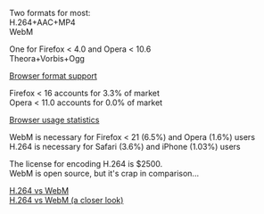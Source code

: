 Two formats for most:  
H.264+AAC+MP4  
WebM

One for Firefox < 4.0 and Opera < 10.6  
Theora+Vorbis+Ogg

[Browser format support](http://diveintohtml5.info/video.html#what-works)

Firefox < 16 accounts for 3.3% of market  
Opera < 11.0 accounts for 0.0% of market

[Browser usage statistics](http://www.w3schools.com/browsers/browsers_stats.asp)

WebM is necessary for Firefox < 21 (6.5%) and Opera (1.6%) users  
H.264 is necessary for Safari (3.6%) and iPhone (1.03%) users

The license for encoding H.264 is $2500.   
WebM is open source, but it's crap in comparison...

[H.264 vs WebM](http://www.streamingmedia.com/Articles/ReadArticle.aspx?ArticleID=69351&PageNum=1)  
[H.264 vs WebM (a closer look)](http://www.streamingmedia.com/Articles/Editorial/Featured-Articles/WebM-vs.-H.264-A-Closer-Look-68594.aspx)
